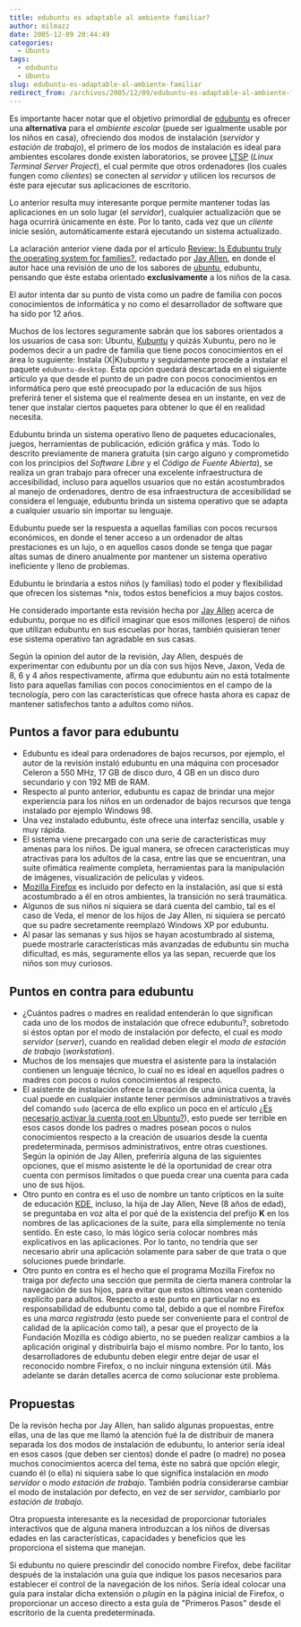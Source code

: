 ```yaml
---
title: edubuntu es adaptable al ambiente familiar?
author: milmazz
date: 2005-12-09 20:44:49
categories:
  - Ubuntu
tags:
  - edubuntu
  - Ubuntu
slug: edubuntu-es-adaptable-al-ambiente-familiar
redirect_from: /archivos/2005/12/09/edubuntu-es-adaptable-al-ambiente-familiar/
---
```


Es importante hacer notar que el objetivo primordial de [edubuntu](http://www.edubuntu.org/) es ofrecer una **alternativa** para el _ambiente escolar_ (puede ser igualmente usable por los niños en casa), ofreciendo dos modos de instalación (_servidor_ y _estación de trabajo_), el primero de los modos de instalación es ideal para ambientes escolares donde existen laboratorios, se provee [LTSP](http://ltsp.org/) (_Linux Terminal Server Project_), el cual permite que otros ordenadores (los cuales fungen como _clientes_) se conecten al _servidor_ y utilicen los recursos de éste para ejecutar sus aplicaciones de escritorio.

Lo anterior resulta muy interesante porque permite mantener todas las aplicaciones en un solo lugar (el _servidor_), cualquier actualización que se haga ocurrirá únicamente en éste. Por lo tanto, cada vez que un _cliente_ inicie sesión, automáticamente estará ejecutando un sistema actualizado.

La aclaración anterior viene dada por el artículo [Review: Is Edubuntu truly the operating system for families?](http://bloggingbaby.com/entry/1234000340071196/), redactado por [Jay Allen](http://bloggingbaby.com/), en donde el autor hace una revisión de uno de los sabores de [ubuntu](http://www.ubuntu.com), edubuntu, pensando que éste estaba orientado **exclusivamente** a los niños de la casa.

El autor intenta dar su punto de vista como un padre de familia con pocos conocimientos de informática y no como el desarrollador de software que ha sido por 12 años.

Muchos de los lectores seguramente sabrán que los sabores orientados a los usuarios de casa son: Ubuntu, [Kubuntu](http://kubuntu.org/) y quizás Xubuntu, pero no le podemos decir a un padre de familia que tiene pocos conocimientos en el área lo suguiente: Instala (X|K)ubuntu y seguidamente procede a instalar el paquete `edubuntu-desktop`. Esta opción quedará descartada en el siguiente artículo ya que desde el punto de un padre con pocos conocimientos en informática pero que esté preocupado por la educación de sus hijos preferirá tener el sistema que el realmente desea en un instante, en vez de tener que instalar ciertos paquetes para obtener lo que él en realidad necesita.

Edubuntu brinda un sistema operativo lleno de paquetes educacionales, juegos, herramientas de publicación, edición gráfica y más. Todo lo descrito previamente de manera gratuita (sin cargo alguno y comprometido con los principios del _Software Libre_ y el _Código de Fuente Abierta_), se realiza un gran trabajo para ofrecer una excelente infraestructura de accesibilidad, incluso para aquellos usuarios que no están acostumbrados al manejo de ordenadores, dentro de esa infraestructura de accesibilidad se considera el lenguaje, edubuntu brinda un sistema operativo que se adapta a cualquier usuario sin importar su lenguaje.

Edubuntu puede ser la respuesta a aquellas familias con pocos recursos económicos, en donde el tener acceso a un ordenador de altas prestaciones es un lujo, o en aquellos casos donde se tenga que pagar altas sumas de dinero anualmente por mantener un sistema operativo ineficiente y lleno de problemas.

Edubuntu le brindaría a estos niños (y familias) todo el poder y flexibilidad que ofrecen los sistemas *nix, todos estos beneficios a muy bajos costos.

He considerado importante esta revisión hecha por [Jay Allen](http://bloggingbaby.com/) acerca de edubuntu, porque no es difícil imaginar que esos millones (espero) de niños que utilizan edubuntu en sus escuelas por horas, también quisieran tener ese sistema operativo tan agradable en sus casas.

Según la opinion del autor de la revisión, Jay Allen, después de experimentar con edubuntu por un día con sus hijos Neve, Jaxon, Veda de 8, 6 y 4 años respectivamente, afirma que edubuntu aún no está totalmente listo para aquellas familias con pocos conocimientos en el campo de la tecnología, pero con las características que ofrece hasta ahora es capaz de mantener satisfechos tanto a adultos como niños.

## Puntos a favor para edubuntu

  * Edubuntu es ideal para ordenadores de bajos recursos, por ejemplo, el autor de la revisión instaló edubuntu en una máquina con procesador Celeron a 550 MHz, 17 GB de disco duro, 4 GB en un disco duro secundario y con 192 MB de RAM.
  * Respecto al punto anterior, edubuntu es capaz de brindar una mejor experiencia para los niños en un ordenador de bajos recursos que tenga instalado por ejemplo Windows 98.
  * Una vez instalado edubuntu, éste ofrece una interfaz sencilla, usable y muy rápida.
  * El sistema viene precargado con una serie de características muy amenas para los niños. De igual manera, se ofrecen características muy atractivas para los adultos de la casa, entre las que se encuentran, una suite ofimática realmente completa, herramientas para la manipulación de imágenes, visualización de películas y videos.
  * [Mozilla Firefox](http://www.mozilla.com/firefox/) es incluido por defecto en la instalación, así que si está acostumbrado a él en otros ambientes, la transición no será traumática.
  * Algunos de sus niños ni siquiera se dará cuenta del cambio, tal es el caso de Veda, el menor de los hijos de Jay Allen, ni siquiera se percató que su padre secretamente reemplazó Windows XP por edubuntu.
  * Al pasar las semanas y sus hijos se hayan acostumbrado al sistema, puede mostrarle características más avanzadas de edubuntu sin mucha dificultad, es más, seguramente ellos ya las sepan, recuerde que los niños son muy curiosos.

## Puntos en contra para edubuntu

  * ¿Cuántos padres o madres en realidad entenderán lo que significan cada uno de los modos de instalación que ofrece edubuntu?, sobretodo si éstos optan por el modo de instalación por defecto, el cual es _modo servidor_ (_server_), cuando en realidad deben elegir el _modo de estación de trabajo_ (_workstation_).
  * Muchos de los mensajes que muestra el asistente para la instalación contienen un lenguaje técnico, lo cual no es ideal en aquellos padres o madres con pocos o nulos conocimientos al respecto.
  * El asistente de instalación ofrece la creación de una única cuenta, la cual puede en cualquier instante tener permisos administrativos a través del comando `sudo` (acerca de ello explico un poco en el artículo [¿Es necesario activar la cuenta root en Ubuntu?](/article/2005/05/03/es-necesario-activar-la-cuenta-root-en-ubuntu/)), esto puede ser terrible en esos casos donde los padres o madres posean pocos o nulos conocimientos respecto a la creación de usuarios desde la cuenta predeterminada, permisos administrativos, entre otras cuestiones. Según la opinión de Jay Allen, preferiría alguna de las siguientes opciones, que el mismo asistente le dé la oportunidad de crear otra cuenta con permisos limitados o que pueda crear una cuenta para cada uno de sus hijos.
  * Otro punto en contra es el uso de nombre un tanto crípticos en la suite de educación [KDE](http://kde.org/), incluso, la hija de Jay Allen, Neve (8 años de edad), se preguntaba en voz alta el por qué de la existencia del prefijo **K** en los nombres de las aplicaciones de la suite, para ella simplemente no tenía sentido. En este caso, lo más lógico sería colocar nombres más explicativos en las aplicaciones. Por lo tanto, no tendría que ser necesario abrir una aplicación solamente para saber de que trata o que soluciones puede brindarle.
  * Otro punto en contra es el hecho que el programa Mozilla Firefox no traiga por _defecto_ una sección que permita de cierta manera controlar la navegación de sus hijos, para evitar que estos últimos vean contenido explícito para adultos. Respecto a este punto en particular no es responsabilidad de edubuntu como tal, debido a que el nombre Firefox es una _marca registrada_ (esto puede ser conveniente para el control de calidad de la aplicación como tal), a pesar que el proyecto de la Fundación Mozilla es código abierto, no se pueden realizar cambios a la aplicación original y distribuirla bajo el mismo nombre. Por lo tanto, los desarrolladores de edubuntu deben elegir entre dejar de usar el reconocido nombre Firefox, o no incluir ninguna extensión útil. Más adelante se darán detalles acerca de como solucionar este problema.

## Propuestas

De la revisón hecha por Jay Allen, han salido algunas propuestas, entre ellas, una de las que me llamó la atención fué la de distribuir de manera separada los dos modos de instalación de edubuntu, lo anterior sería ideal en esos casos (que deben ser cientos) donde el padre (o madre) no posea muchos conocimientos acerca del tema, éste no sabrá que opción elegir, cuando él (o ella) ni siquiera sabe lo que significa instalación en _modo servidor_ o _modo estación de trabajo_. También podría considerarse cambiar el modo de instalación por defecto, en vez de ser _servidor_, cambiarlo por _estación de trabajo_.

Otra propuesta interesante es la necesidad de proporcionar tutoriales interactivos que de alguna manera introduzcan a los niños de diversas edades en las características, capacidades y beneficios que les proporciona el sistema que manejan.

Si edubuntu no quiere prescindir del conocido nombre Firefox, debe facilitar después de la instalación una guía que indique los pasos necesarios para establecer el control de la navegación de los niños. Sería ideal colocar una guía para instalar dicha extensión o _plugin_ en la página inicial de Firefox, o proporcionar un acceso directo a esta guía de "Primeros Pasos" desde el escritorio de la cuenta predeterminada.
